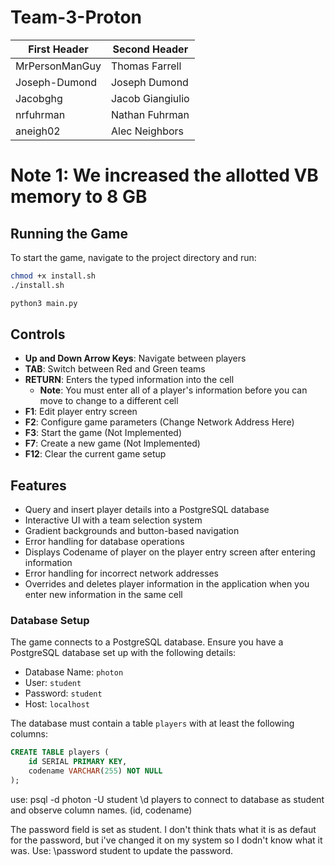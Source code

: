 # Team-3-Proton

| First Header  | Second Header |
| ------------- | ------------- |
| MrPersonManGuy  | Thomas Farrell  |
| Joseph-Dumond  | Joseph Dumond  |
| Jacobghg  | Jacob Giangiulio  |
| nrfuhrman  | Nathan Fuhrman |
| aneigh02  | Alec Neighbors |

# Note 1: We increased the allotted VB memory to 8 GB

## Running the Game
To start the game, navigate to the project directory and run:

```bash
chmod +x install.sh
./install.sh
```

```bash
python3 main.py
```

## Controls
- **Up and Down Arrow Keys**: Navigate between players
- **TAB**: Switch between Red and Green teams
- **RETURN**: Enters the typed information into the cell
  - **Note**: You must enter all of a player's information before you can move to change to a different cell
- **F1**: Edit player entry screen
- **F2**: Configure game parameters (Change Network Address Here)
- **F3**: Start the game (Not Implemented)
- **F7**: Create a new game (Not Implemented)
- **F12**: Clear the current game setup

## Features
- Query and insert player details into a PostgreSQL database
- Interactive UI with a team selection system
- Gradient backgrounds and button-based navigation
- Error handling for database operations
- Displays Codename of player on the player entry screen after entering information
- Error handling for incorrect network addresses
- Overrides and deletes player information in the application when you enter new information in the same cell

### Database Setup
The game connects to a PostgreSQL database. Ensure you have a PostgreSQL database set up with the following details:

- Database Name: `photon`
- User: `student`
- Password: `student`
- Host: `localhost`

The database must contain a table `players` with at least the following columns:

```sql
CREATE TABLE players (
    id SERIAL PRIMARY KEY,
    codename VARCHAR(255) NOT NULL
);
```
 use:
 psql -d photon -U student
 \d players
 to connect to database as student and observe column names. (id, codename)

 The password field is set as student. I don't think thats what it is as defaut for the password, but i've changed it on my system so I dodn't know what it was.
 Use:
 \password student
 to update the password.

